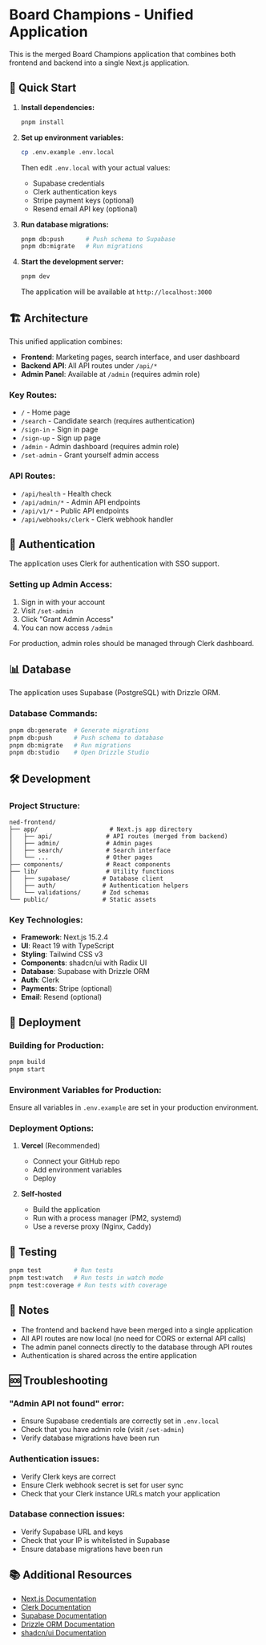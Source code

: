 # Board Champions - Unified Application

This is the merged Board Champions application that combines both frontend and backend into a single Next.js application.

## 🚀 Quick Start

1. **Install dependencies:**
   ```bash
   pnpm install
   ```

2. **Set up environment variables:**
   ```bash
   cp .env.example .env.local
   ```
   Then edit `.env.local` with your actual values:
   - Supabase credentials
   - Clerk authentication keys
   - Stripe payment keys (optional)
   - Resend email API key (optional)

3. **Run database migrations:**
   ```bash
   pnpm db:push      # Push schema to Supabase
   pnpm db:migrate   # Run migrations
   ```

4. **Start the development server:**
   ```bash
   pnpm dev
   ```

   The application will be available at `http://localhost:3000`

## 🏗️ Architecture

This unified application combines:
- **Frontend**: Marketing pages, search interface, and user dashboard
- **Backend API**: All API routes under `/api/*` 
- **Admin Panel**: Available at `/admin` (requires admin role)

### Key Routes:
- `/` - Home page
- `/search` - Candidate search (requires authentication)
- `/sign-in` - Sign in page
- `/sign-up` - Sign up page
- `/admin` - Admin dashboard (requires admin role)
- `/set-admin` - Grant yourself admin access

### API Routes:
- `/api/health` - Health check
- `/api/admin/*` - Admin API endpoints
- `/api/v1/*` - Public API endpoints
- `/api/webhooks/clerk` - Clerk webhook handler

## 🔐 Authentication

The application uses Clerk for authentication with SSO support.

### Setting up Admin Access:
1. Sign in with your account
2. Visit `/set-admin`
3. Click "Grant Admin Access"
4. You can now access `/admin`

For production, admin roles should be managed through Clerk dashboard.

## 📊 Database

The application uses Supabase (PostgreSQL) with Drizzle ORM.

### Database Commands:
```bash
pnpm db:generate  # Generate migrations
pnpm db:push      # Push schema to database
pnpm db:migrate   # Run migrations
pnpm db:studio    # Open Drizzle Studio
```

## 🛠️ Development

### Project Structure:
```
ned-frontend/
├── app/                    # Next.js app directory
│   ├── api/               # API routes (merged from backend)
│   ├── admin/             # Admin pages
│   ├── search/            # Search interface
│   └── ...                # Other pages
├── components/            # React components
├── lib/                   # Utility functions
│   ├── supabase/         # Database client
│   ├── auth/             # Authentication helpers
│   └── validations/      # Zod schemas
└── public/               # Static assets
```

### Key Technologies:
- **Framework**: Next.js 15.2.4
- **UI**: React 19 with TypeScript
- **Styling**: Tailwind CSS v3
- **Components**: shadcn/ui with Radix UI
- **Database**: Supabase with Drizzle ORM
- **Auth**: Clerk
- **Payments**: Stripe (optional)
- **Email**: Resend (optional)

## 🚀 Deployment

### Building for Production:
```bash
pnpm build
pnpm start
```

### Environment Variables for Production:
Ensure all variables in `.env.example` are set in your production environment.

### Deployment Options:
1. **Vercel** (Recommended)
   - Connect your GitHub repo
   - Add environment variables
   - Deploy

2. **Self-hosted**
   - Build the application
   - Run with a process manager (PM2, systemd)
   - Use a reverse proxy (Nginx, Caddy)

## 🧪 Testing

```bash
pnpm test         # Run tests
pnpm test:watch   # Run tests in watch mode
pnpm test:coverage # Run tests with coverage
```

## 📝 Notes

- The frontend and backend have been merged into a single application
- All API routes are now local (no need for CORS or external API calls)
- The admin panel connects directly to the database through API routes
- Authentication is shared across the entire application

## 🆘 Troubleshooting

### "Admin API not found" error:
- Ensure Supabase credentials are correctly set in `.env.local`
- Check that you have admin role (visit `/set-admin`)
- Verify database migrations have been run

### Authentication issues:
- Verify Clerk keys are correct
- Ensure Clerk webhook secret is set for user sync
- Check that your Clerk instance URLs match your application

### Database connection issues:
- Verify Supabase URL and keys
- Check that your IP is whitelisted in Supabase
- Ensure database migrations have been run

## 📚 Additional Resources

- [Next.js Documentation](https://nextjs.org/docs)
- [Clerk Documentation](https://clerk.com/docs)
- [Supabase Documentation](https://supabase.io/docs)
- [Drizzle ORM Documentation](https://orm.drizzle.team)
- [shadcn/ui Documentation](https://ui.shadcn.com)